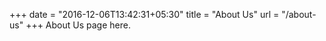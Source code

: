 +++
date = "2016-12-06T13:42:31+05:30"
title = "About Us"
url = "/about-us"
+++
About Us page here.
